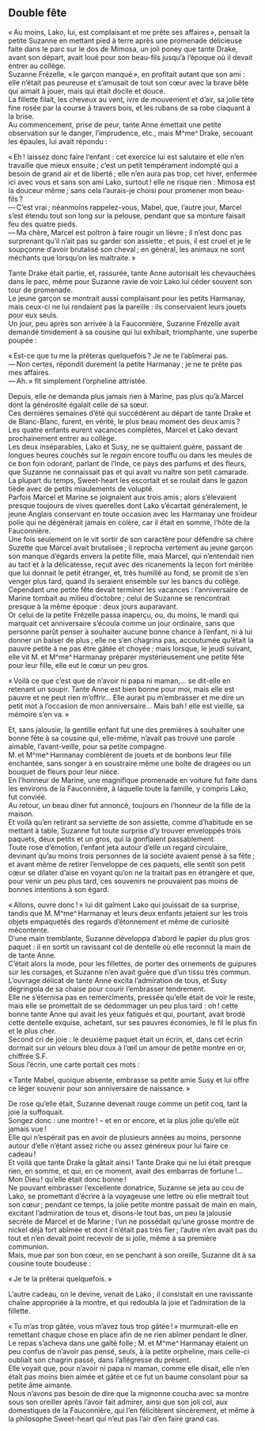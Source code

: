 ## Double fête

« Au moins, Lako, lui, est complaisant et me prête ses affaires », 
pensait la petite Suzanne en mettant pied à terre après une promenade 
délicieuse faite dans le parc sur le dos de Mimosa, un joli poney que tante 
Drake, avant son départ, avait loué pour son beau-fils jusqu’à l’époque où 
il devait entrer au collège.  
Suzanne Frézelle, « le garçon manqué », en profitait autant que son 
ami : elle n’était pas peureuse et s’amusait de tout son cœur avec la brave 
bête qui aimait à jouer, mais qui était docile et douce.  
La fillette filait, les cheveux au vent, ivre de mouvement et d’air, sa jolie 
tête fine rosée par la course à travers bois, et les rubans de sa robe 
claquant à la brise.  
Au commencement, prise de peur, tante Anne émettait une petite observation sur 
le danger, l’imprudence, etc., mais M^me^ Drake, secouant les épaules, lui avait 
répondu :

« Eh ! laissez donc faire l’enfant : cet exercice lui est salutaire et 
elle n’en travaille que mieux ensuite ; c’est un petit tempérament indompté 
qui a besoin de grand air et de liberté ; elle n’en aura pas trop, cet 
hiver, enfermée ici avec vous et sans son ami Lako, surtout ! elle ne risque 
rien : Mimosa est la douceur même ; sans cela l’aurais-je choisi pour 
promener mon beau-fils ?  
— C’est vrai ; néanmoins rappelez-vous, Mabel, que, l’autre jour, Marcel 
s’est étendu tout son long sur la pelouse, pendant que sa monture faisait feu 
des quatre pieds.  
— Ma chère, Marcel est poltron à faire rougir un lièvre ; il n’est donc 
pas surprenant qu’il n’ait pas su garder son assiette ; et puis, il est cruel 
et je le soupçonne d’avoir brutalisé son cheval ; en général, les animaux 
ne sont méchants que lorsqu’on les maltraite. »

Tante Drake était partie, et, rassurée, tante Anne autorisait les 
chevauchées dans le parc, même pour Suzanne ravie de voir Lako lui céder 
souvent son tour de promenade.  
Le jeune garçon se montrait aussi complaisant pour les petits Harmanay, mais 
ceux-ci ne lui rendaient pas la pareille : ils conservaient leurs jouets pour 
eux seuls.  
Un jour, peu après son arrivée à la Fauconnière, Suzanne Frézelle avait 
demandé timidement à sa cousine qui lui exhibait, triomphante, une superbe 
poupée :

« Est-ce que tu me la prêteras quelquefois ? Je ne te l’abîmerai pas.  
— Non certes, répondit durement la petite Harmanay ; je ne te prête pas 
mes affaires.  
— Ah. » fit simplement l’orpheline attristée.

Depuis, elle ne demanda plus jamais rien à Marine, pas plus qu’à.Marcel dont 
la générosité égalait celle de sa sœur.  
Ces dernières semaines d’été qui succédèrent au départ de tante Drake et 
de Blanc-Blanc, furent, en vérité, le plus beau moment des deux amis ?  
Les quatre enfants eurent vacances complètes, Marcel et Lako devant 
prochainement entrer au collège.  
Les deux inséparables, Lako et Susy, ne se quittaient guère, passant de 
longues heures couchés sur le _regain_ encore touffu ou dans les meules de ce 
bon foin odorant, parlant de l’Inde, ce pays des parfums et des fleurs, que 
Suzanne ne connaissait pas et qui avait vu naître son petit camarade.  
La plupart du temps, Sweet-heart les escortait et se roulait dans le gazon 
tiède avec de petits miaulements de volupté.  
Parfois Marcel et Marine se joignaient aux trois amis ; alors s’élevaient 
presque toujours de vives querelles dont Lako s’écartait généralement, le 
jeune Anglais conservant en toute occasion avec les Harmanay une froideur polie 
qui ne dégénérait jamais en colère, car il était en somme, l’hôte de la 
Fauconnière.  
Une fois seulement on le vit sortir de son caractère pour défendre sa chère 
Suzette que Marcel avait brutalisée ; il reprocha vertement au jeune garçon 
son manque d’égards envers la petite fille, mais Marcel, qui n’entendait rien 
au tact et à la délicatesse, reçut avec des ricanements la leçon fort 
méritée que lui donnait le petit étranger, et, très humilié au fond, se 
promit de s’en venger plus tard, quand ils seraient ensemble sur les bancs du 
collège.  
Cependant une petite fête devait terminer les vacances : l’anniversaire de 
Marine tombait au milieu d’octobre ; celui de Suzanne se rencontrait presque 
à la même époque : deux jours auparavant.  
Or celui de la petite Frézelle passa inaperçu, ou, du moins, le mardi qui 
marquait cet anniversaire s’écoula comme un jour ordinaire, sans que personne 
parût penser à souhaiter aucune bonne chance à l’enfant, ni à lui donner un 
baiser de plus ; elle ne s’en chagrina pas, accoutumée qu’était la pauvre 
petite à ne pas être gâtée et choyée ; mais lorsque, le jeudi suivant, 
elle vit M. et M^me^ Harmanay préparer mystérieusement une petite fête pour 
leur fille, elle eut le cœur un peu gros.

« Voilà ce que c’est que de n’avoir ni papa ni maman,… se dit-elle en 
retenant un soupir. Tante Anne est bien bonne pour moi, mais elle est pauvre et 
ne peut rien m’offrir… Elle aurait pu m’embrasser et me dire un petit mot à 
l’occasion de mon anniversaire… Mais bah ! elle est vieille, sa mémoire 
s’en va. »

Et, sans jalousie, la gentille enfant fut une des premières à souhaiter une 
bonne fête à sa cousine qui, elle-même, n’avait pas trouvé une parole 
aimable, l’avant-veille, pour sa petite compagne.  
M. et M^me^ Harmanay comblèrent de jouets et de bonbons leur fille enchantée, 
sans songer à en soustraire même une boîte de dragées ou un bouquet de 
fleurs pour leur nièce.  
En l’honneur de Marine, une magnifique promenade en voiture fut faite dans les 
environs de la Fauconnière, à laquelle toute la famille, y compris Lako, fut 
conviée.  
Au retour, un beau dîner fut annoncé, toujours en l’honneur de la fille de la 
maison.  
Et voilà qu’en retirant sa serviette de son assiette, comme d’habitude en se 
mettant à table, Suzanne fut toute surprise d’y trouver enveloppés trois 
paquets, deux petits et un gros, qui la gonflaient passablement.  
Toute rose d’émotion, l’enfant jeta autour d’elle un regard circulaire, 
devinant qu’au moins trois personnes de la société avaient pensé à sa 
fête ; et avant même de retirer l’enveloppe de ces paquets, elle sentit son 
petit cœur se dilater d’aise en voyant qu’on ne la traitait pas en étrangère 
et que, pour venir un peu plus tard, ces souvenirs ne prouvaient pas moins de 
bonnes intentions à son égard.

« Allons, ouvre donc ! » lui dit gaîment Lako qui jouissait de sa 
surprise, tandis que M. M^me^ Harmanay et leurs deux enfants jetaient sur les 
trois objets empaquetés des regards d’étonnement et même de curiosité 
mécontente.  
D’une main tremblante, Suzanne développa d’abord le papier du plus gros 
paquet : il en sortit un ravissant col de dentelle où elle reconnut la main 
de de tante Anne.  
C’était alors la mode, pour les fillettes, de porter des ornements de guipures 
sur les corsages, et Suzanne n’en avait guère que d’un tissu très commun.  
L’ouvrage délicat de tante Anne excita l’admiration de tous, et Susy 
dégringola de sa chaise pour courir l’embrasser tendrement.  
Elle ne s’éternisa pas en remercîments, pressée qu’elle était de voir le 
reste, mais elle se promettait de se dédommager un peu plus tard : oh ! 
cette bonne tante Anne qui avait les yeux fatigués et qui, pourtant, avait 
brodé cette dentelle exquise, achetant, sur ses pauvres économies, le fil le 
plus fin et le plus cher.  
Second cri de joie : le deuxième paquet était un écrin, et, dans cet écrin 
dormait sur un velours bleu doux à l’œil un amour de petite montre en or, 
chiffrée S.F.  
Sous l’écrin, une carte portait ces mots :

« Tante Mabel, quoique absente, embrasse sa petite amie Susy et lui offre ce 
léger souvenir pour son anniversaire de naissance. »

De rose qu’elle était, Suzanne devenait rouge comme un petit coq, tant la joie 
la suffoquait.  
Songez donc : une montre ! – et en or encore, et la plus jolie qu’elle 
eût jamais vue !  
Elle qui n’espérait pas en avoir de plusieurs années au moins, personne 
autour d’elle n’étant assez riche ou assez généreux pour lui faire ce 
cadeau !  
Et voilà que tante Drake la gâtait ainsi ! Tante Drake qui ne lui était 
presque rien, en somme, et qui, en ce moment, avait des embarras de 
fortune !… Mon Dieu ! qu’elle était donc bonne !  
Ne pouvant embrasser l’excellente donatrice, Suzanne se jeta au cou de Lako, se 
promettant d’écrire à la voyageuse une lettre où elle mettrait tout son 
cœur ; pendant ce temps, la jolie petite montre passait de main en main, 
excitant l’admiration de tous et, disons-le tout bas, un peu la jalousie 
secrète de Marcel et de Marine ; l’un ne possédait qu’une grosse montre de 
nickel déjà fort abîmée et dont il n’était pas très fier ; l’autre n’en 
avait pas du tout et n’en devait point recevoir de si jolie, même à sa 
première communion.  
Mais, mue par son bon cœur, en se penchant à son oreille, Suzanne dit à sa 
cousine toute boudeuse :

« Je te la prêterai quelquefois. »

L’autre cadeau, on le devine, venait de Lako ; il consistait en une 
ravissante chaîne appropriée à la montre, et qui redoubla la joie et 
l’admiration de la fillette.

« Tu m’as trop gâtée, vous m’avez tous trop gâtée ! » murmurait-elle en
remettant chaque chose en place afin de ne rien abîmer pendant le dîner.  
Le repas s’acheva dans une gaîté folle ; M. et M^me^ Harmanay étaient un peu 
confus de n’avoir pas pensé, seuls, à la petite orpheline, mais celle-ci 
oubliait son chagrin passé, dans l’allégresse du présent.  
Elle voyait que, pour n’avoir ni papa ni maman, comme elle disait, elle n’en 
était pas moins bien aimée et gâtée et ce fut un baume consolant pour sa 
petite âme aimante.  
Nous n’avons pas besoin de dire que la mignonne coucha avec sa montre sous son 
oreiller après l’avoir fait admirer, ainsi que son joli col, aux domestiques 
de la Fauconnière, qui l’en félicitèrent sincèrement, et même à la 
philosophe Sweet-heart qui n’eut pas l’air d’en faire grand cas.
